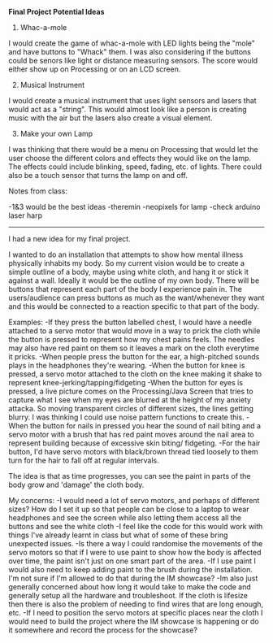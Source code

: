 **Final Project Potential Ideas** 

1. Whac-a-mole 

I would create the game of whac-a-mole with LED lights being the "mole" and have buttons to "Whack" them. I was also considering if the buttons could be senors like light or distance measuring sensors. The score would either show up on Processing or on an LCD screen. 

2. Musical Instrument 

I would create a musical instrument that uses light sensors and lasers that would act as a "string". This would almost look like a person is creating music with the air but the lasers also create a visual element. 

3. Make your own Lamp 

I was thinking that there would be a menu on Processing that would let the user choose the different colors and effects they would like on the lamp. The effects could include blinking, speed, fading, etc. of lights. There could also be a touch sensor that turns the lamp on and off. 

Notes from class: 

-1&3 would be the best ideas
-theremin 
-neopixels for lamp 
-check arduino laser harp 

-----

I had a new idea for my final project.

I wanted to do an installation that attempts to show how mental illness physically inhabits my body. So my current vision would be to create a simple outline of a body, maybe using white cloth, and hang it or stick it against a wall. Ideally it would be the outline of my own body. There will be buttons that represent each part of the body I experience pain in. The users/audience can press buttons as much as the want/whenever they want and this would be connected to a reaction specific to that part of the body. 

Examples: 
-If they press the button labelled chest, I would have a needle attached to a servo motor that would move in a way to prick the cloth while the button is pressed to represent how my chest pains feels. The needles may also have red paint on them so it leaves a mark on the cloth everytime it pricks. 
-When people press the button for the ear, a high-pitched sounds plays in the headphones they're wearing. 
-When the button for knee is pressed, a servo motor attached to the cloth on the knee making it shake to represent knee-jerking/tapping/fidgeting 
-When the button for eyes is pressed, a live picture comes on the Processing/Java Screen that tries to capture what I see when my eyes are blurred at the height of my anxiety attacka. So moving transparent circles of different sizes, the lines getting blurry. I was thinking I could use noise pattern functions to create this. 
-When the button for nails in pressed you hear the sound of nail biting and a servo motor with a brush that has red paint moves around the nail area to represent building because of excessive skin biting/ fidgeting. 
-For the hair button, I'd have servo motors with black/brown thread tied loosely to them turn for the hair to fall off at regular intervals. 

The idea is that as time progresses, you can see the paint in parts of the body grow and 'damage' the cloth body. 

My concerns:
-I would need a lot of servo motors, and perhaps of different sizes? How do I set it up so that people can be close to a laptop to wear headphones and see the screen while also letting them access all the buttons and see the white cloth
-I feel like the code for this would work with things I've already learnt in class but what of some of these bring unexpected issues. 
-Is there a way I could randomise the movements of the servo motors so that if I were to use paint to show how the body is affected over time, the paint isn't just on one smart part of the area. 
-If I use paint I would also need to keep adding paint to the brush during the installation. I'm not sure if I'm allowed to do that during the IM showcase? 
-Im also just generally concerned about how long it would take to make the code and generally setup all the hardware and troubleshoot. If the cloth is lifesize then there is also the problem of needing to find wires that are long enough, etc. 
-If I need to position the servo motors at specific places near the cloth I would need to build the project where the IM showcase is happening or do it somewhere and record the process for the showcase? 
